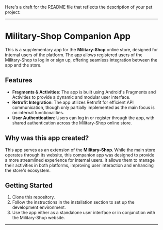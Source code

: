 Here's a draft for the README file that reflects the description of your pet project:

---

# Military-Shop Companion App

This is a supplementary app for the **Military-Shop** online store, designed for internal users of the platform. The app allows registered users of the Military-Shop to log in or sign up, offering seamless integration between the app and the store.

## Features

- **Fragments & Activities**: The app is built using Android's Fragments and Activities to provide a dynamic and modular user interface.
- **Retrofit Integration**: The app utilizes Retrofit for efficient API communication, though only partially implemented as the main focus is on internal functionalities.
- **User Authentication**: Users can log in or register through the app, with shared authentication across the Military-Shop online store.

## Why was this app created?

This app serves as an extension of the **Military-Shop**. While the main store operates through its website, this companion app was designed to provide a more streamlined experience for internal users. It allows them to manage their activities in both platforms, improving user interaction and enhancing the store's ecosystem.

## Getting Started

1. Clone this repository.
2. Follow the instructions in the installation section to set up the development environment.
3. Use the app either as a standalone user interface or in conjunction with the Military-Shop website.

---
